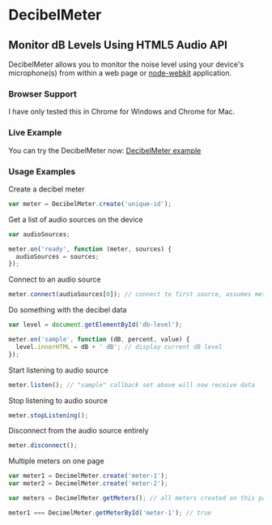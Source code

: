 # DecibelMeter

## Monitor dB Levels Using HTML5 Audio API

DecibelMeter allows you to monitor the noise level using your device's microphone(s) from within a web page or [node-webkit](https://github.com/rogerwang/node-webkit) application.

### Browser Support

I have only tested this in Chrome for Windows and Chrome for Mac.

### Live Example

You can try the DecibelMeter now: [DecibelMeter example](http://jasonpecor.com/code/DecibelMeter/example/example.html)

### Usage Examples

Create a decibel meter
```javascript
var meter = DecibelMeter.create('unique-id');
```

Get a list of audio sources on the device
```javascript
var audioSources;

meter.on('ready', function (meter, sources) {
  audioSources = sources;
});
```

Connect to an audio source
```javascript
meter.connect(audioSources[0]); // connect to first source, assumes meter is ready
```

Do something with the decibel data
```javascript
var level = document.getElementById('db-level');

meter.on('sample', function (dB, percent, value) {
  level.innerHTML = dB + ' dB'; // display current dB level
});
```

Start listening to audio source
```javascript
meter.listen(); // "sample" callback set above will now receive data
```

Stop listening to audio source
```javascript
meter.stopListening();
```

Disconnect from the audio source entirely
```javascript
meter.disconnect();
```

Multiple meters on one page
```javascript
var meter1 = DecimelMeter.create('meter-1');
var meter2 = DecimelMeter.create('meter-2');

var meters = DecimelMeter.getMeters(); // all meters created on this page

meter1 === DecimelMeter.getMeterById('meter-1'); // true
```







